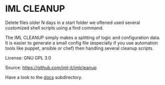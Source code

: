 # IML CLEANUP #

Delete files older N days in a start folder we oftened used several customized shell scripts using a find command.

The IML CLEANUP simply makes a splitting of logic and configuration data.
It is easier to generate a small config file (especially if you use automation tools like puppet, ansible or chef) then handling several cleanup scripts.

License: GNU GPL 3.0

Source: https://github.com/iml-it/imlcleanup

Have a look to the [docs](docs/) subdirectory.
